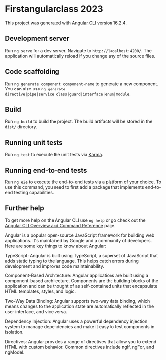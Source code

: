 # Firstangularclass 2023

This project was generated with [Angular CLI](https://github.com/angular/angular-cli) version 16.2.4.

## Development server

Run `ng serve` for a dev server. Navigate to `http://localhost:4200/`. The application will automatically reload if you change any of the source files.

## Code scaffolding

Run `ng generate component component-name` to generate a new component. You can also use `ng generate directive|pipe|service|class|guard|interface|enum|module`.

## Build

Run `ng build` to build the project. The build artifacts will be stored in the `dist/` directory.

## Running unit tests

Run `ng test` to execute the unit tests via [Karma](https://karma-runner.github.io).

## Running end-to-end tests

Run `ng e2e` to execute the end-to-end tests via a platform of your choice. To use this command, you need to first add a package that implements end-to-end testing capabilities.

## Further help

To get more help on the Angular CLI use `ng help` or go check out the [Angular CLI Overview and Command Reference](https://angular.io/cli) page.



Angular is a popular open-source JavaScript framework for building web applications. It's maintained by Google and a community of developers. Here are some key things to know about Angular:

TypeScript: Angular is built using TypeScript, a superset of JavaScript that adds static typing to the language. This helps catch errors during development and improves code maintainability.

Component-Based Architecture: Angular applications are built using a component-based architecture. Components are the building blocks of the application and can be thought of as self-contained units that encapsulate HTML templates, styles, and logic.

Two-Way Data Binding: Angular supports two-way data binding, which means changes to the application state are automatically reflected in the user interface, and vice versa.

Dependency Injection: Angular uses a powerful dependency injection system to manage dependencies and make it easy to test components in isolation.

Directives: Angular provides a range of directives that allow you to extend HTML with custom behavior. Common directives include ngIf, ngFor, and ngModel.
